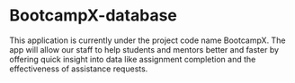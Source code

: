 # BootcampX-database
This application is currently under the project code name BootcampX. The app will allow our staff to help students and mentors better and faster by offering quick insight into data like assignment completion and the effectiveness of assistance requests.

